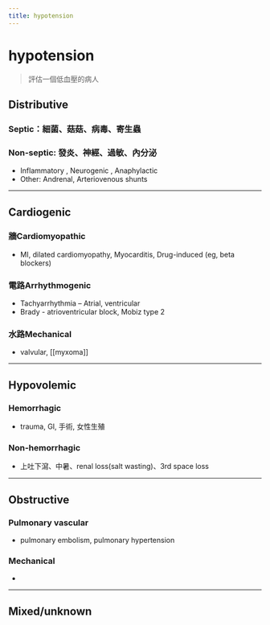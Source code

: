 ```yaml
---
title: hypotension
---
```

# hypotension

> 評估一個低血壓的病人

## Distributive
### Septic：細菌、菇菇、病毒、寄生蟲
### Non-septic: 發炎、神經、過敏、內分泌
* Inflammatory , Neurogenic , Anaphylactic
* Other: Andrenal, Arteriovenous shunts

---

## Cardiogenic
### 牆Cardiomyopathic
* MI, dilated cardiomyopathy, Myocarditis, Drug-induced (eg, beta blockers)

### 電路Arrhythmogenic
* Tachyarrhythmia – Atrial, ventricular
* Brady - atrioventricular block, Mobiz type 2

### 水路Mechanical
* valvular, [[myxoma]]

---

## Hypovolemic
### Hemorrhagic
* trauma, GI, 手術, 女性生殖
### Non-hemorrhagic
* 上吐下瀉、中暑、renal loss(salt wasting)、3rd space loss

---

## Obstructive
### Pulmonary vascular
* pulmonary embolism, pulmonary hypertension
### Mechanical
*

---

## Mixed/unknown
